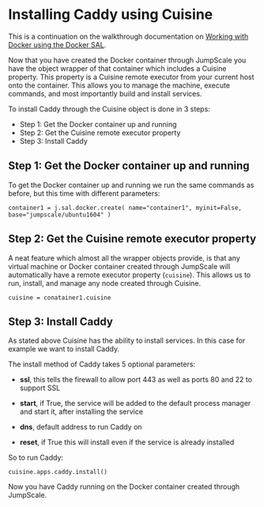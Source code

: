 # Installing Caddy using Cuisine

This is a continuation on the walkthrough documentation on [Working with Docker using the Docker SAL](../SAL/Docker.md).  

Now that you have created the Docker container through JumpScale you have the object wrapper of that container which includes a Cuisine property. This property is a Cuisine remote executor from your current host onto the container. This allows you to manage the machine, execute commands, and most importantly build and install services.  

To install Caddy through the Cuisine object is done in 3 steps:
* Step 1: Get the Docker container up and running
* Step 2: Get the Cuisine remote executor property
* Step 3: Install Caddy


<a id="step-1"></a>
## Step 1: Get the Docker container up and running
To get the Docker container up and running we run the same commands as before, but this time with different parameters:

```
container1 = j.sal.docker.create( name="container1", myinit=False,  base="jumpscale/ubuntu1604" )
```


<a id="step-3"></a>
## Step 2: Get the Cuisine remote executor property
A neat feature which almost all the wrapper objects provide, is that any virtual machine or Docker container created through JumpScale will automatically have a remote executor property (`cuisine`). This allows us to run, install, and manage any node created through Cuisine.

```
cuisine = conatainer1.cuisine
```  


<a id="step-3"></a>
## Step 3: Install Caddy
As stated above Cuisine has the ability to install services. In this case for example we want to install Caddy.

The install method of Caddy takes 5 optional parameters:

 - **ssl**, this tells the firewall to allow port 443 as well as ports 80 and 22 to support SSL

 - **start**, if True, the service will be added to the default process manager and start it, after installing the service  

 - **dns**, default address to run Caddy on

 - **reset**, if True this will install even if the service is already installed

So to run Caddy:  

```
cuisine.apps.caddy.install()
```

Now you have Caddy running on the Docker container created through JumpScale.
